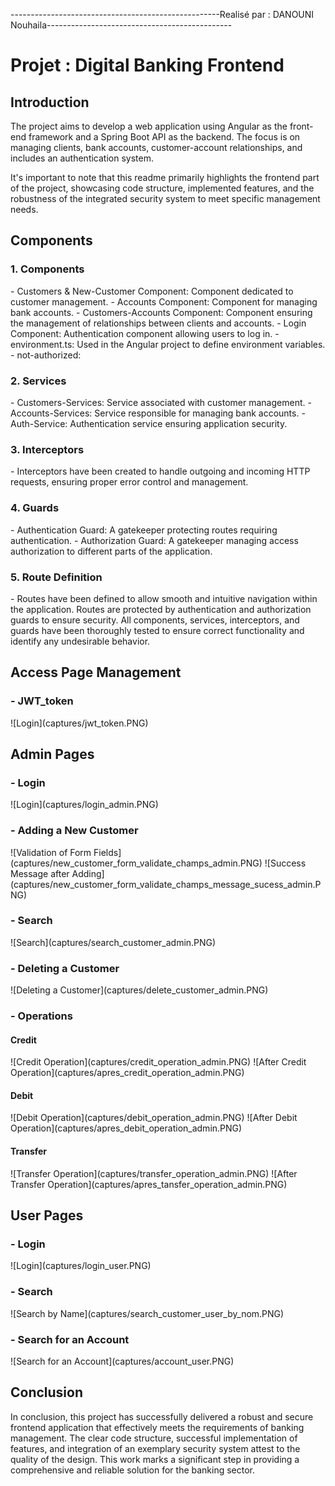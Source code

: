 ----------------------------------------------------Realisé par : DANOUNI Nouhaila----------------------------------------------

<h1>Projet : Digital Banking Frontend </h1>

<h2>Introduction</h2>
The project aims to develop a web application using Angular as the front-end framework and a Spring Boot API as the backend. The focus is on managing clients, bank accounts, customer-account relationships, and includes an authentication system.

It's important to note that this readme primarily highlights the frontend part of the project, showcasing code structure, implemented features, and the robustness of the integrated security system to meet specific management needs.

<h2>Components</h2>

<h3>1. Components</h3>
- Customers & New-Customer Component: Component dedicated to customer management.
- Accounts Component: Component for managing bank accounts.
- Customers-Accounts Component: Component ensuring the management of relationships between clients and accounts.
- Login Component: Authentication component allowing users to log in.
- environment.ts: Used in the Angular project to define environment variables.
- not-authorized:

<h3>2. Services</h3>
- Customers-Services: Service associated with customer management.
- Accounts-Services: Service responsible for managing bank accounts.
- Auth-Service: Authentication service ensuring application security.

<h3>3. Interceptors</h3>
- Interceptors have been created to handle outgoing and incoming HTTP requests, ensuring proper error control and management.

<h3>4. Guards</h3>
- Authentication Guard: A gatekeeper protecting routes requiring authentication.
- Authorization Guard: A gatekeeper managing access authorization to different parts of the application.

<h3>5. Route Definition</h3>
- Routes have been defined to allow smooth and intuitive navigation within the application. Routes are protected by authentication and authorization guards to ensure security. All components, services, interceptors, and guards have been thoroughly tested to ensure correct functionality and identify any undesirable behavior.

<h2>Access Page Management</h2>

<h3>- JWT_token</h3>
![Login](captures/jwt_token.PNG)

<h2>Admin Pages</h2>

<h3>- Login</h3>
![Login](captures/login_admin.PNG)

<h3>- Adding a New Customer</h3>
![Validation of Form Fields](captures/new_customer_form_validate_champs_admin.PNG)
![Success Message after Adding](captures/new_customer_form_validate_champs_message_sucess_admin.PNG)

<h3>- Search</h3>
![Search](captures/search_customer_admin.PNG)

<h3>- Deleting a Customer</h3>
![Deleting a Customer](captures/delete_customer_admin.PNG)

<h3>- Operations</h3>
<h4> Credit </h4>
![Credit Operation](captures/credit_operation_admin.PNG)
![After Credit Operation](captures/apres_credit_operation_admin.PNG)
<h4>  Debit</h4>
![Debit Operation](captures/debit_operation_admin.PNG)
![After Debit Operation](captures/apres_debit_operation_admin.PNG)
<h4>  Transfer </h4>
![Transfer Operation](captures/transfer_operation_admin.PNG)
![After Transfer Operation](captures/apres_tansfer_operation_admin.PNG)



<h2>User Pages</h2>

<h3>- Login</h3>
![Login](captures/login_user.PNG)

<h3>- Search</h3>
![Search by Name](captures/search_customer_user_by_nom.PNG)

<h3>- Search for an Account</h3>
![Search for an Account](captures/account_user.PNG)


<h2>Conclusion</h2>
In conclusion, this project has successfully delivered a robust and secure frontend application that effectively meets the requirements of banking management. The clear code structure, successful implementation of features, and integration of an exemplary security system attest to the quality of the design. This work marks a significant step in providing a comprehensive and reliable solution for the banking sector.
